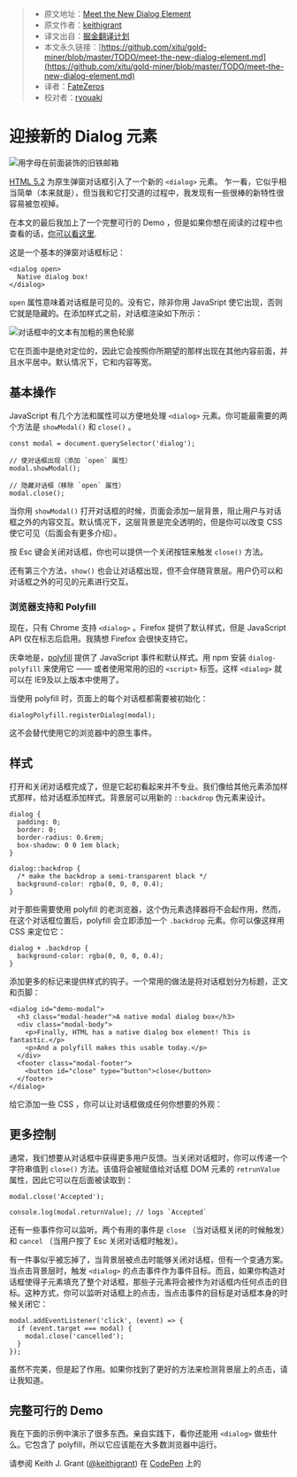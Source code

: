 > * 原文地址：[Meet the New Dialog Element](https://keithjgrant.com/posts/2018/meet-the-new-dialog-element/?utm_source=frontendfocus&utm_medium=email)
> * 原文作者：[keithjgrant](https://keithjgrant.com/)
> * 译文出自：[掘金翻译计划](https://github.com/xitu/gold-miner)
> * 本文永久链接：[https://github.com/xitu/gold-miner/blob/master/TODO/meet-the-new-dialog-element.md](https://github.com/xitu/gold-miner/blob/master/TODO/meet-the-new-dialog-element.md)
> * 译者：[FateZeros](https://github.com/fatezeros)
> * 校对者：[ryouaki](https://github.com/ryouaki)

# 迎接新的 Dialog 元素

![用字母在前面装饰的旧铁邮箱](https://keithjgrant.com/images/2018/iron-mailbox.jpg)

[HTML 5.2](https://www.w3.org/TR/html52/) 为原生弹窗对话框引入了一个新的 `<dialog>` 元素。 乍一看，它似乎相当简单（本来就是），但当我和它打交道的过程中，我发现有一些很棒的新特性很容易被忽视掉。

在本文的最后我加上了一个完整可行的 Demo ，但是如果你想在阅读的过程中也查看的话，[你可以看这里](https://codepen.io/keithjgrant/pen/eyMMVL).

这是一个基本的弹窗对话框标记：

```
<dialog open>
  Native dialog box!
</dialog>
```

`open` 属性意味着对话框是可见的。没有它，除非你用 JavaSript 使它出现，否则它就是隐藏的。在添加样式之前，对话框渲染如下所示：

![对话框中的文本有加粗的黑色轮廓](https://keithjgrant.com/images/2018/native-dialog-basic.png)

它在页面中是绝对定位的，因此它会按照你所期望的那样出现在其他内容前面，并且水平居中。默认情况下，它和内容等宽。

## 基本操作

JavaScript 有几个方法和属性可以方便地处理 `<dialog>` 元素。你可能最需要的两个方法是 `showModal()` 和 `close()` 。

```
const modal = document.querySelector('dialog');

// 使对话框出现（添加 `open` 属性）
modal.showModal();

// 隐藏对话框（移除 `open` 属性）
modal.close();
```

当你用 `showModal()` 打开对话框的时候，页面会添加一层背景，阻止用户与对话框之外的内容交互。默认情况下，这层背景是完全透明的，但是你可以改变 CSS 使它可见（后面会有更多介绍）。

按 Esc 键会关闭对话框，你也可以提供一个关闭按钮来触发 `close()` 方法。

还有第三个方法，`show()` 也会让对话框出现，但不会伴随背景层。用户仍可以和对话框之外的可见的元素进行交互。

### 浏览器支持和 Polyfill

现在，只有 Chrome 支持 `<dialog>` 。Firefox 提供了默认样式，但是 JavaScript API 仅在标志后启用。我猜想 Firefox 会很快支持它。

庆幸地是，[polyfill](https://github.com/GoogleChrome/dialog-polyfill) 提供了 JavaScript 事件和默认样式。用 npm 安装 `dialog-polyfill` 来使用它 —— 或者使用常用的旧的 `<script>` 标签。这样 `<dialog>` 就可以在 IE9及以上版本中使用了。

当使用 polyfill 时，页面上的每个对话框都需要被初始化：

```
dialogPolyfill.registerDialog(modal);
```

这不会替代使用它的浏览器中的原生事件。

## 样式

打开和关闭对话框完成了，但是它起初看起来并不专业。我们像给其他元素添加样式那样，给对话框添加样式。背景层可以用新的 `::backdrop` 伪元素来设计。

```
dialog {
  padding: 0;
  border: 0;
  border-radius: 0.6rem;
  box-shadow: 0 0 1em black;
}

dialog::backdrop {
  /* make the backdrop a semi-transparent black */
  background-color: rgba(0, 0, 0, 0.4);
}
```

对于那些需要使用 polyfill 的老浏览器，这个伪元素选择器将不会起作用，然而，在这个对话框位置后，polyfill 会立即添加一个 `.backdrop` 元素。你可以像这样用 CSS 来定位它：

```
dialog + .backdrop {
  background-color: rgba(0, 0, 0, 0.4);
}
```

添加更多的标记来提供样式的钩子。一个常用的做法是将对话框划分为标题，正文和页脚：

```
<dialog id="demo-modal">
  <h3 class="modal-header">A native modal dialog box</h3>
  <div class="modal-body">
    <p>Finally, HTML has a native dialog box element! This is fantastic.</p>
    <p>And a polyfill makes this usable today.</p>
  </div>
  <footer class="modal-footer">
    <button id="close" type="button">close</button>
  </footer>
</dialog>
```

给它添加一些 CSS ，你可以让对话框做成任何你想要的外观：

  

## 更多控制

通常，我们想要从对话框中获得更多用户反馈。当关闭对话框时，你可以传递一个字符串值到 `close()` 方法。该值将会被赋值给对话框 DOM 元素的 `retrunValue`属性，因此它可以在后面被读取到：

```
modal.close('Accepted');

console.log(modal.returnValue); // logs `Accepted`
```

还有一些事件你可以监听。两个有用的事件是 `close` （当对话框关闭的时候触发）和 `cancel` （当用户按了 Esc 关闭对话框时触发）。

有一件事似乎被忘掉了，当背景层被点击时能够关闭对话框，但有一个变通方案。当点击背景层时，触发 `<dialog>` 的点击事件作为事件目标。而且，如果你构造对话框使得子元素填充了整个对话框，那些子元素将会被作为对话框内任何点击的目标。这种方式，你可以监听对话框上的点击，当点击事件的目标是对话框本身的时候关闭它：

```
modal.addEventListener('click', (event) => {
  if (event.target === modal) {
    modal.close('cancelled');
  }
});
```

虽然不完美，但是起了作用。如果你找到了更好的方法来检测背景层上的点击，请让我知道。

## 完整可行的 Demo

我在下面的示例中演示了很多东西。亲自实践下，看你还能用 `<dialog>` 做些什么。它包含了 polyfill，所以它应该能在大多数浏览器中运行。

请参阅 Keith J. Grant ([@keithjgrant](https://codepen.io/keithjgrant)) 在 [CodePen](https://codepen.io) 上的 [<dialog>](https://codepen.io/keithjgrant/pen/eyMMVL/)。


---

> [掘金翻译计划](https://github.com/xitu/gold-miner) 是一个翻译优质互联网技术文章的社区，文章来源为 [掘金](https://juejin.im) 上的英文分享文章。内容覆盖 [Android](https://github.com/xitu/gold-miner#android)、[iOS](https://github.com/xitu/gold-miner#ios)、[前端](https://github.com/xitu/gold-miner#前端)、[后端](https://github.com/xitu/gold-miner#后端)、[区块链](https://github.com/xitu/gold-miner#区块链)、[产品](https://github.com/xitu/gold-miner#产品)、[设计](https://github.com/xitu/gold-miner#设计)、[人工智能](https://github.com/xitu/gold-miner#人工智能)等领域，想要查看更多优质译文请持续关注 [掘金翻译计划](https://github.com/xitu/gold-miner)、[官方微博](http://weibo.com/juejinfanyi)、[知乎专栏](https://zhuanlan.zhihu.com/juejinfanyi)。
